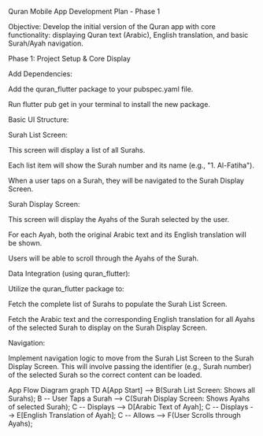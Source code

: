 Quran Mobile App Development Plan - Phase 1

Objective: Develop the initial version of the Quran app with core functionality: displaying Quran text (Arabic), English translation, and basic Surah/Ayah navigation.

Phase 1: Project Setup & Core Display

Add Dependencies:

Add the quran_flutter package to your pubspec.yaml file.

Run flutter pub get in your terminal to install the new package.

Basic UI Structure:

Surah List Screen:

This screen will display a list of all Surahs.

Each list item will show the Surah number and its name (e.g., "1. Al-Fatiha").

When a user taps on a Surah, they will be navigated to the Surah Display Screen.

Surah Display Screen:

This screen will display the Ayahs of the Surah selected by the user.

For each Ayah, both the original Arabic text and its English translation will be shown.

Users will be able to scroll through the Ayahs of the Surah.

Data Integration (using quran_flutter):

Utilize the quran_flutter package to:

Fetch the complete list of Surahs to populate the Surah List Screen.

Fetch the Arabic text and the corresponding English translation for all Ayahs of the selected Surah to display on the Surah Display Screen.

Navigation:

Implement navigation logic to move from the Surah List Screen to the Surah Display Screen. This will involve passing the identifier (e.g., Surah number) of the selected Surah so the correct content can be loaded.

App Flow Diagram
graph TD
    A[App Start] --> B(Surah List Screen: Shows all Surahs);
    B -- User Taps a Surah --> C(Surah Display Screen: Shows Ayahs of selected Surah);
    C -- Displays --> D[Arabic Text of Ayah];
    C -- Displays --> E[English Translation of Ayah];
    C -- Allows --> F(User Scrolls through Ayahs);